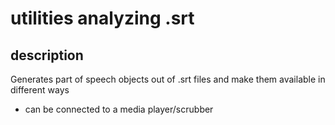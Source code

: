 # utilities analyzing .srt

## description 
Generates part of speech objects out of .srt files and make them available in different ways
- can be connected to a media player/scrubber 
